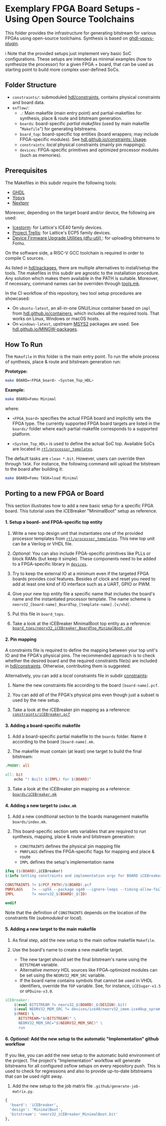 # Exemplary FPGA Board Setups - Using Open Source Toolchains

This folder provides the infrastructure for generating bitstream for various FPGAs using
open-source toolchains. Synthesis is based on [ghdl-yosys-plugin](https://github.com/ghdl/ghdl-yosys-plugin).

:information_source: Note that the provided setups just implement very basic SoC configurations.
These setups are intended as minimal examples (how to synthesize the processor) for a given FPGA + board,
that can be used as starting point to build more complex user-defined SoCs.


## Folder Structure

* `constraints/`: submoduled [hdl/constraints](https://github.com/hdl/constraints), contains physical constraints and
  board data.
* `osflow/`:
  * `.`: Main makefile (main entry point) and partial-makefiles for synthesis, place & route and bitstream generation.
  * `boards`: board-specific _partial makefiles_ (used by main makefile "`Makefile`") for generating bitstreams.
  * `board_top`: board-specific top entities (board wrappers; may include FPGA-specific modules).
     See [hdl.github.io/constraints: Usage](https://hdl.github.io/constraints/Usage.html).
  * `constraints`: *local* physical constraints (mainly pin mappings).
  * `devices`: FPGA-specific primitives and optimized processor modules (such as memories).


## Prerequisites

The Makefiles in this subdir require the following tools:

* [GHDL](https://hdl.github.io/awesome/items/ghdl/)
* [Yosys](https://hdl.github.io/awesome/items/yosys/)
* [Nextpnr](https://hdl.github.io/awesome/items/nextpnr/)

Moreover, depending on the target board and/or device, the following are used:

* [Icestorm](https://hdl.github.io/awesome/items/icestorm/): for Lattice's ICE40 family devices.
* [Project Trellis](https://hdl.github.io/awesome/items/prjtrellis/): for Lattice's ECP5 family devices.
* [Device Firmware Upgrade Utilities (dfu-util) ](https://hdl.github.io/awesome/items/dfu-util/): for uploading bitstreams to Fomu.

On the software side, a RISC-V GCC toolchain is required in order to compile C sources.

As listed in [hdl/packages](https://github.com/hdl/packages), there are multiple alternatives to install/setup the
tools.
The makefiles in this subdir are agnostic to the installation procedure.
Any solution which makes them available in the PATH is suitable.
Moreover, if necessary, command names can be overriden through [tools.mk](tools.mk).

In the CI workflow of this repository, two tool setup procedures are showcased:

* On `ubuntu-latest`, an all-in-one GNU/Linux container based on `impl` from
  [hdl.github.io/containers](https://hdl.github.io/containers), which includes all the required tools.
  That works on Linux, Windows or macOS hosts.
* On `windows-latest`, upstream [MSYS2](https://www.msys2.org/) packages are used.
  See [hdl.github.io/MINGW-packages](https://hdl.github.io/MINGW-packages/).


## How To Run

The `Makefile` in this folder is the main entry point.
To run the whole process of synthesis, place & route and bitstream generation run:

**Prototype:**
```sh
make BOARD=<FPGA_board> <System_Top_HDL>
```

**Example:**
```sh
make BOARD=Fomu Minimal
```

where:

* `<FPGA_board>` specifies the actual FPGA board and implicitly sets the FPGA type. The currently supported FPGA board
  targets are listed in the `boards/` folder where each partial-makefile corresponds to a supported platform.

* `<System_Top_HDL>` is used to define the actual SoC top. Available SoCs are located in
  [`rtl/processor_templates`](https://github.com/stnolting/neorv32/tree/master/rtl/processor_templates).

The default tasks are `clean *.bit`.
However, users can override then through `TASK`.
For instance, the following command will upload the bitstream to the board after building it:

```sh
make BOARD=Fomu TASK=load Minimal
```

## Porting to a new FPGA or Board

This section illustrates how to add a new basic setup for a specific FPGA board.
This tutorial uses the iCEBreaker "MinimalBoot" setup as reference.

#### 1. Setup a board- and FPGA-specific top entity

1. Write a new top design unit that instantiates one of the provided processor templates from
   [`rtl/processor_templates`](https://github.com/stnolting/neorv32/tree/master/rtl/processor_templates).
   This new top unit can be a Verilog or VHDL file.

2. _Optional:_ You can also include FPGA-specific primitives like PLLs or block RAMs (but keep it simple).
   These components need to be added to a FPGA-specific library in [`devices`](https://github.com/stnolting/neorv32-setups/tree/main/osflow/devices).

3. Try to keep the external IO at a minimum even if the targeted FPGA boards provides cool features.
   Besides of clock and reset you need to add at least one kind of IO interface such as a UART, GPIO or PWM.

4. Give your new top entity file a specific name that includes the board's name and the instantiated processor template.
   The name scheme is `neorv32_[board-name]_BoardTop_[template-name].[v/vhd]`.

5. Put this file in `board_tops`.

6. Take a look at the iCEBreaker MinimalBoot top entity as a reference:
   [`board_tops/neorv32_iCEBreaker_BoardTop_MinimalBoot.vhd`](https://github.com/stnolting/neorv32-setups/blob/main/osflow/board_tops/neorv32_iCEBreaker_BoardTop_MinimalBoot.vhd)

#### 2. Pin mapping

A constraints file is required to define the mapping between your top unit's IO and the FPGA's physical pins.
The recommended approach is to check whether the desired board and the required constraints file(s) are included in [hdl/constraints](https://github.com/hdl/constraints). Otherwise, contributing them is suggested.

Alternatively, you can add a *local* constraints file in subdir [constraints](constraints):

1. Name the new constraints file according to the board `[board-name].pcf`.

2. You can add _all_ of the FPGA's physical pins even though just a subset is used by the new setup.

3. Take a look at the iCEBreaker pin mapping as a reference:
[`constraints/iCEBreaker.pcf`](https://github.com/stnolting/neorv32-setups/blob/main/osflow/constraints/iCEBreaker.pcf)

#### 3. Adding a board-specific makefile

1. Add a board-specific partial makefile to the `boards` folder.
   Name it according to the board `[board-name].mk`.

2. The makefile must contain (at least) one target to build the final bitstream:

```makefile
.PHONY: all

all: bit
	echo "! Built $(IMPL) for $(BOARD)"
```

3. Take a look at the iCEBreaker pin mapping as a reference:
   [`boards/iCEBreaker.mk`](https://github.com/stnolting/neorv32-setups/blob/main/osflow/boards/iCEBreaker.mk)

#### 4. Adding a new target to `index.mk`

1. Add a new conditional section to the boards management makefile `boards/index.mk`.

2. This board-specific section sets variables that are required to run synthesis, mapping, place & route and bitstream generation:
   * `CONSTRAINTS` defines the physical pin mapping file
   * `PNRFLAGS` defines the FPGA-specific flags for mapping and place & route
   * `IMPL` defines the setup's implementation name

```makefile
ifeq ($(BOARD),iCEBreaker)
$(info Setting constraints and implementation args for BOARD iCEBreaker)

CONSTRAINTS ?= $(PCF_PATH)/$(BOARD).pcf
PNRFLAGS    ?= --up5k --package sg48 --ignore-loops --timing-allow-fail
IMPL        ?= neorv32_$(BOARD)_$(ID)

endif
```

Note that the definition of `CONSTRAINTS` depends on the location of the constraints file (*submoduled* or *local*).

#### 5. Adding a new target to the main makefile

1. As final step, add the new setup to the main osflow makefile `Makefile`.

2. Use the board's name to create a new makefile target.
   * The new target should set the final bitstream's name using the `BITSTREAM` variable.
   * Alternative _memory_ HDL sources like FPGA-optimized modules can be set using the `NEORV32_MEM_SRC` variable.
   * If the board name contains symbols that cannot be used in VHDL identifiers, override the `TOP` variable. See, for instance, `iCESugar-v1.5` or `UPDuino-v3.0`.

```makefile
iCEBreaker:
	$(eval BITSTREAM ?= neorv32_$(BOARD)_$(DESIGN).bit)
	$(eval NEORV32_MEM_SRC ?= devices/ice40/neorv32_imem.ice40up_spram.vhd devices/ice40/neorv32_dmem.ice40up_spram.vhd)
	$(MAKE) \
	  BITSTREAM="$(BITSTREAM)" \
	  NEORV32_MEM_SRC="$(NEORV32_MEM_SRC)" \
	  run
```

#### 6. _Optional:_ Add the new setup to the automatic "Implementation" github workflow

If you like, you can add the new setup to the automatic build environment of the project.
The project's "Implementation" workflow will generate bitstreams for all configured osflow setups on every repository push.
This is used to check for regressions and also to provide up-to-date bitstreams that can be used right away.

1. Add the new setup to the job matrix file `.github/generate-job-matrix.py`.

```python
{
  'board': 'iCEBreaker',
  'design': 'MinimalBoot',
  'bitstream': 'neorv32_iCEBreaker_MinimalBoot.bit'
},
```
